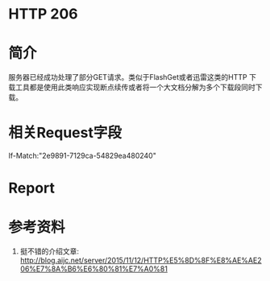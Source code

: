 # HTTP 206

# 简介

服务器已经成功处理了部分GET请求。类似于FlashGet或者迅雷这类的HTTP 下载工具都是使用此类响应实现断点续传或者将一个大文档分解为多个下载段同时下载。

# 相关Request字段

If-Match:"2e9891-7129ca-54829ea480240"



# Report



# 参考资料

1. 挺不错的介绍文章: http://blog.aijc.net/server/2015/11/12/HTTP%E5%8D%8F%E8%AE%AE206%E7%8A%B6%E6%80%81%E7%A0%81